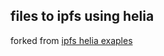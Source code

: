 ## files to ipfs using helia

forked from [ipfs helia exaples](https://github.com/ipfs-examples/helia-vite)
